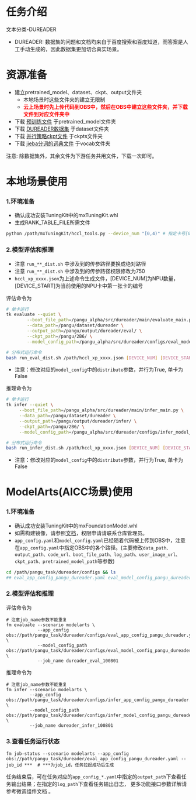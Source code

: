 # 任务介绍
文本分类-DUREADER 
- DUREADER: 数据集的问题和文档均来自于百度搜索和百度知道，而答案是人工手动生成的，因此数据集更加切合真实场景。

# 资源准备
- 建立pretrained_model、dataset、ckpt、output文件夹
    - 本地场景时这些文件夹的建立无限制
    - **<font color=#FF000 >云上场景时先上传代码到OBS中，然后在OBS中建立这些文件夹，并下载文件到对应文件夹中</font>**
- 下载 [预训练文件](https://openi.pcl.ac.cn/PCL-Platform.Intelligence/PanGu-Alpha#user-content-%E6%A8%A1%E5%9E%8B%E4%B8%8B%E8%BD%BD) 于pretrained_model文件夹
- 下载 [DUREADER数据集](https://dataset-bj.cdn.bcebos.com/dureader/dureader_raw.zip) 于dataset文件夹
- 下载 [并行策略ckpt文件](https://openi.pcl.ac.cn/PCL-Platform.Intelligence/PanGu-Alpha/src/branch/master/strategy_load_ckpt/pangu_alpha_2.6B_ckpt_strategy.ckpt) 于ckpts文件夹
- 下载 [jieba分词的词典文件](https://openi.pcl.ac.cn/PCL-Platform.Intelligence/PanGu-Alpha-GPU/src/branch/master/inference_mindspore_gpu/tokenizer) 于vocab文件夹

注意: 除数据集外，其余文件为下游任务共用文件，下载一次即可。

# 本地场景使用
### 1.环境准备
- 确认成功安装TuningKit中的mxTuningKit.whl
- 生成RANK_TABLE_FILE所需文件
```bash
python /path/mxTuningKit/hccl_tools.py --device_num "[0,4)" # 指定卡号[0,4)、[4,8)皆可
```

### 2.模型评估和推理
- 注意 `run_**_dist.sh` 中涉及到的传参路径要换成绝对路径
- 注意 `run_**_dist.sh` 中涉及到的传参路径权限修改为750
- `hccl_xp_xxxx.json`为上述命令生成文件，[DEVICE_NUM]为NPU数量，[DEVICE_START]为当前使用的NPU卡中第一张卡的编号

评估命令为
```bash
# 单卡运行
tk evaluate --quiet \
	    --boot_file_path=/pangu_alpha/src/dureader/main/evaluate_main.py \
	    --data_path=/pangu/dataset/dureader \
	    --output_path=/pangu/output/dureader/eval/ \
	    --ckpt_path=/pangu/2B6/ \
	    --model_config_path=/pangu_alpha/src/dureader/configs/eval_model_config_pangu_dureader.yaml

# 分布式运行命令
bash run_eval_dist.sh /path/hccl_xp_xxxx.json [DEVICE_NUM] [DEVICE_START]
```
- 注意：修改对应的`model_config`中的`distribute`参数，并行为True, 单卡为False

推理命令为
```bash
# 单卡运行
tk infer --quiet \
	 --boot_file_path=/pangu_alpha/src/dureader/main/infer_main.py \
	 --data_path=/pangu/dataset/dureader \
	 --output_path=/pangu/output/dureader/infer/ \
	 --ckpt_path=/pangu/2B6/ \
	 --model_config_path=/pangu_alpha/src/dureader/configs/infer_model_config_pangu_dureader.yaml

# 分布式运行命令
bash run_infer_dist.sh /path/hccl_xp_xxxx.json [DEVICE_NUM] [DEVICE_START]
```
- 注意：修改对应的`model_config`中的`distribute`参数，并行为True, 单卡为False

# ModelArts(AICC场景)使用
### 1.环境准备
- 确认成功安装TuningKit中的mxFoundationModel.whl
- 如需构建镜像，请参照[文档](https://gitee.com/foundation-models/tk-models/tree/master/tools/docker/modelarts)，权限申请请联系仓库管理员。
- `app_config.yaml`和`model_config.yaml`已经随着代码被上传到OBS中，注意在`app_config.yaml`中指定OBS中的各个路径。(主要修改`data_path、output_path、code_url、boot_file_path、log_path、user_image_url、ckpt_path、pretrained_model_path`等参数)

```bash
cd /path/pangu_task/dureader/configs && ls
## eval_app_config_pangu_dureader.yaml eval_model_config_pangu_dureader.yaml ...
```

### 2.模型评估和推理

评估命令为
```shell
# 注意job_name参数不能重复
fm evaluate --scenario modelarts \
            --app_config obs://path/pangu_task/dureader/configs/eval_app_config_pangu_dureader.yaml \
            --model_config_path obs://path/pangu_task/dureader/configs/eval_model_config_pangu_dureader.yaml \
            --job_name dureader_eval_100801
```

推理命令为
```shell
# 注意job_name参数不能重复
fm infer --scenario modelarts \
         --app_config obs://path/pangu_task/dureader/configs/infer_app_config_pangu_dureader.yaml \
         --model_config_path obs://path/pangu_task/dureader/configs/infer_model_config_pangu_dureader.yaml \
         --job_name dureader_infer_100801
```

### 3.查看任务运行状态
```shell
fm job-status --scenario modelarts --app_config obs://path/pangu_task/dureader/eval_app_config_pangu_dureader.yaml --job_id ***  # ***为job_id，任务拉起成功后生成
```

任务结束后，可在任务对应的`app_config_*.yaml`中指定的`output_path`下查看任务输出结果；在指定的`log_path`下查看任务输出日志， 更多功能接口参数详解请参考微调组件文档 。

